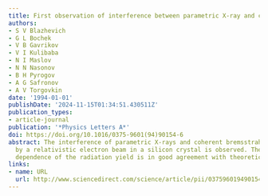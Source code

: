 ```yaml
---
title: First observation of interference between parametric X-ray and coherent bremsstrahlung
authors:
- S V Blazhevich
- G L Bochek
- V B Gavrikov
- V I Kulibaba
- N I Maslov
- N N Nasonov
- B H Pyrogov
- A G Safronov
- A V Torgovkin
date: '1994-01-01'
publishDate: '2024-11-15T01:34:51.430511Z'
publication_types:
- article-journal
publication: '*Physics Letters A*'
doi: https://doi.org/10.1016/0375-9601(94)90154-6
abstract: The interference of parametric X-rays and coherent bremsstrahlung generated
  by a relativistic electron beam in a silicon crystal is observed. The measured orientation
  dependence of the radiation yield is in good agreement with theoretical predictions.
links:
- name: URL
  url: http://www.sciencedirect.com/science/article/pii/0375960194901546
---
```

